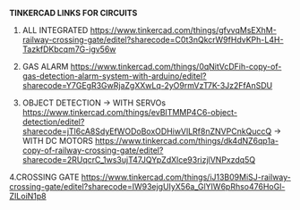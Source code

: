 
**TINKERCAD LINKS FOR CIRCUITS**

1. ALL INTEGRATED
https://www.tinkercad.com/things/gfvvqMsEXhM-railway-crossing-gate/editel?sharecode=C0t3nQkcrW9fHdvKPh-L4H-TazkfDKbcqm7G-igv56w

2. GAS ALARM
https://www.tinkercad.com/things/0qNitVcDFih-copy-of-gas-detection-alarm-system-with-arduino/editel?sharecode=Y7GEgR3GwRjaZgXXwLq-2yO9rmVzT7K-3Jz2FfAnSDU

3. OBJECT DETECTION 
    -> WITH SERVOs
        https://www.tinkercad.com/things/evBITMMP4C6-object-detection/editel?sharecode=jTl6cA8SdyEfWODoBoxODHiwVlLRf8nZNVPCnkQuccQ
    -> WITH DC MOTORS
        https://www.tinkercad.com/things/dk4dNZ6qp1a-copy-of-railway-crossing-gate/editel?sharecode=2RUqcrC_1ws3ujT47JQYpZdXlce93rizjlVNPxzdq5Q

4.CROSSING GATE
https://www.tinkercad.com/things/iJ13B09MiSJ-railway-crossing-gate/editel?sharecode=IW93ejgUIyX56a_GlYIW6pRhso476HoGl-ZILoiN1p8
